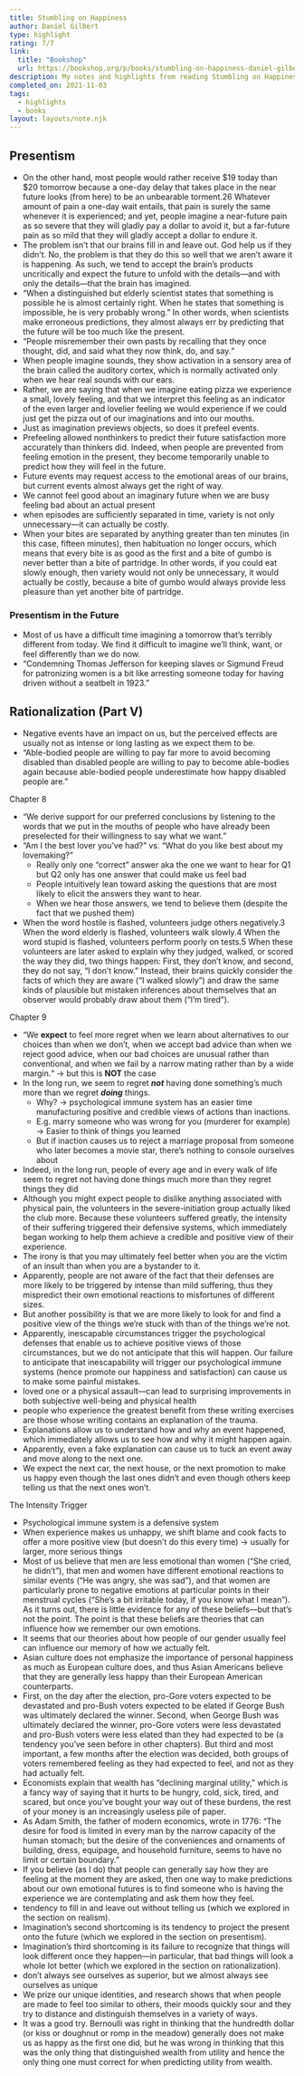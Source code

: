```yaml
---
title: Stumbling on Happiness
author: Daniel Gilbert
type: highlight
rating: 7/7
link:
  title: "Bookshop"
  url: https://bookshop.org/p/books/stumbling-on-happiness-daniel-gilbert/7854507?ean=9781400077427
description: My notes and highlights from reading Stumbling on Happiness
completed_on: 2021-11-03
tags:
  - highlights
  - books
layout: layouts/note.njk
---
```


## Presentism

- On the other hand, most people would rather receive $19 today than $20 tomorrow because a one-day delay that takes place in the near future looks (from here) to be an unbearable torment.26 Whatever amount of pain a one-day wait entails, that pain is surely the same whenever it is experienced; and yet, people imagine a near-future pain as so severe that they will gladly pay a dollar to avoid it, but a far-future pain as so mild that they will gladly accept a dollar to endure it.
- The problem isn’t that our brains fill in and leave out. God help us if they didn’t. No, the problem is that they do this so well that we aren’t aware it is happening. As such, we tend to accept the brain’s products uncritically and expect the future to unfold with the details—and with only the details—that the brain has imagined.
- “When a distinguished but elderly scientist states that something is possible he is almost certainly right. When he states that something is impossible, he is very probably wrong.” In other words, when scientists make erroneous predictions, they almost always err by predicting that the future will be too much like the present.
- “People misremember their own pasts by recalling that they once thought, did, and said what they now think, do, and say.“
- When people imagine sounds, they show activation in a sensory area of the brain called the auditory cortex, which is normally activated only when we hear real sounds with our ears.
- Rather, we are saying that when we imagine eating pizza we experience a small, lovely feeling, and that we interpret this feeling as an indicator of the even larger and lovelier feeling we would experience if we could just get the pizza out of our imaginations and into our mouths.
- Just as imagination previews objects, so does it prefeel events.
- Prefeeling allowed nonthinkers to predict their future satisfaction more accurately than thinkers did. Indeed, when people are prevented from feeling emotion in the present, they become temporarily unable to predict how they will feel in the future.
- Future events may request access to the emotional areas of our brains, but current events almost always get the right of way.
- We cannot feel good about an imaginary future when we are busy feeling bad about an actual present
- when episodes are sufficiently separated in time, variety is not only unnecessary—it can actually be costly.
- When your bites are separated by anything greater than ten minutes (in this case, fifteen minutes), then habituation no longer occurs, which means that every bite is as good as the first and a bite of gumbo is never better than a bite of partridge. In other words, if you could eat slowly enough, then variety would not only be unnecessary, it would actually be costly, because a bite of gumbo would always provide less pleasure than yet another bite of partridge.

### Presentism in the Future

- Most of us have a difficult time imagining a tomorrow that’s terribly different from today. We find it difficult to imagine we’ll think, want, or feel differently than we do now.
- “Condemning Thomas Jefferson for keeping slaves or Sigmund Freud for patronizing women is a bit like arresting someone today for having driven without a seatbelt in 1923.”

## Rationalization (Part V)

- Negative events have an impact on us, but the perceived effects are usually not as intense or long lasting as we expect them to be.
- “Able-bodied people are willing to pay far more to avoid becoming disabled than disabled people are willing to pay to become able-bodies again because able-bodied people underestimate how happy disabled people are.”

Chapter 8
- “We derive support for our preferred conclusions by listening to the words that we put in the mouths of people who have already been preselected for their willingness to say what we want.”
- “Am I the best lover you’ve had?” vs. “What do you like best about my lovemaking?”
  - Really only one “correct” answer aka the one we want to hear for Q1 but Q2 only has one answer that could make us feel bad
  - People intuitively lean toward asking the questions that are most likely to elicit the answers they want to hear.
  - When we hear those answers, we tend to believe them (despite the fact that we pushed them)
- When the word hostile is flashed, volunteers judge others negatively.3 When the word elderly is flashed, volunteers walk slowly.4 When the word stupid is flashed, volunteers perform poorly on tests.5 When these volunteers are later asked to explain why they judged, walked, or scored the way they did, two things happen: First, they don’t know, and second, they do not say, “I don’t know.” Instead, their brains quickly consider the facts of which they are aware (“I walked slowly”) and draw the same kinds of plausible but mistaken inferences about themselves that an observer would probably draw about them (“I’m tired”).

Chapter 9
- “We **expect** to feel more regret when we learn about alternatives to our choices than when we don’t, when we accept bad advice than when we reject good advice, when our bad choices are unusual rather than conventional, and when we fail by a narrow mating rather than by a wide margin.“ → but this is **NOT** the case
- In the long run, we seem to regret **_not_** having done something’s much more than we regret **_doing_** things.
  - Why? → psychological immune system has an easier time manufacturing positive and credible views of actions than inactions.
  - E.g. marry someone who was wrong for you (murderer for example) → Easier to think of things you learned
  - But if inaction causes us to reject a marriage proposal from someone who later becomes a movie star, there’s nothing to console ourselves about
- Indeed, in the long run, people of every age and in every walk of life seem to regret not having done things much more than they regret things they did
- Although you might expect people to dislike anything associated with physical pain, the volunteers in the severe-initiation group actually liked the club more. Because these volunteers suffered greatly, the intensity of their suffering triggered their defensive systems, which immediately began working to help them achieve a credible and positive view of their experience.
- The irony is that you may ultimately feel better when you are the victim of an insult than when you are a bystander to it.
- Apparently, people are not aware of the fact that their defenses are more likely to be triggered by intense than mild suffering, thus they mispredict their own emotional reactions to misfortunes of different sizes.
- But another possibility is that we are more likely to look for and find a positive view of the things we’re stuck with than of the things we’re not.
- Apparently, inescapable circumstances trigger the psychological defenses that enable us to achieve positive views of those circumstances, but we do not anticipate that this will happen. Our failure to anticipate that inescapability will trigger our psychological immune systems (hence promote our happiness and satisfaction) can cause us to make some painful mistakes.
- loved one or a physical assault—can lead to surprising improvements in both subjective well-being and physical health
- people who experience the greatest benefit from these writing exercises are those whose writing contains an explanation of the trauma.
- Explanations allow us to understand how and why an event happened, which immediately allows us to see how and why it might happen again.
- Apparently, even a fake explanation can cause us to tuck an event away and move along to the next one.
- We expect the next car, the next house, or the next promotion to make us happy even though the last ones didn’t and even though others keep telling us that the next ones won’t.

The Intensity Trigger
- Psychological immune system is a defensive system
- When experience makes us unhappy, we shift blame and cook facts to offer a more positive view (but doesn’t do this every time) → usually for larger, more serious things
- Most of us believe that men are less emotional than women (“She cried, he didn’t”), that men and women have different emotional reactions to similar events (“He was angry, she was sad”), and that women are particularly prone to negative emotions at particular points in their menstrual cycles (“She’s a bit irritable today, if you know what I mean”). As it turns out, there is little evidence for any of these beliefs—but that’s not the point. The point is that these beliefs are theories that can influence how we remember our own emotions.
- It seems that our theories about how people of our gender usually feel can influence our memory of how we actually felt.
- Asian culture does not emphasize the importance of personal happiness as much as European culture does, and thus Asian Americans believe that they are generally less happy than their European American counterparts.
- First, on the day after the election, pro-Gore voters expected to be devastated and pro-Bush voters expected to be elated if George Bush was ultimately declared the winner. Second, when George Bush was ultimately declared the winner, pro-Gore voters were less devastated and pro-Bush voters were less elated than they had expected to be (a tendency you’ve seen before in other chapters). But third and most important, a few months after the election was decided, both groups of voters remembered feeling as they had expected to feel, and not as they had actually felt.
- Economists explain that wealth has “declining marginal utility,” which is a fancy way of saying that it hurts to be hungry, cold, sick, tired, and scared, but once you’ve bought your way out of these burdens, the rest of your money is an increasingly useless pile of paper.
- As Adam Smith, the father of modern economics, wrote in 1776: “The desire for food is limited in every man by the narrow capacity of the human stomach; but the desire of the conveniences and ornaments of building, dress, equipage, and household furniture, seems to have no limit or certain boundary.”
- If you believe (as I do) that people can generally say how they are feeling at the moment they are asked, then one way to make predictions about our own emotional futures is to find someone who is having the experience we are contemplating and ask them how they feel.
- tendency to fill in and leave out without telling us (which we explored in the section on realism).
- Imagination’s second shortcoming is its tendency to project the present onto the future (which we explored in the section on presentism).
- Imagination’s third shortcoming is its failure to recognize that things will look different once they happen—in particular, that bad things will look a whole lot better (which we explored in the section on rationalization).
- don’t always see ourselves as superior, but we almost always see ourselves as unique
- We prize our unique identities, and research shows that when people are made to feel too similar to others, their moods quickly sour and they try to distance and distinguish themselves in a variety of ways.
- It was a good try. Bernoulli was right in thinking that the hundredth dollar (or kiss or doughnut or romp in the meadow) generally does not make us as happy as the first one did, but he was wrong in thinking that this was the only thing that distinguished wealth from utility and hence the only thing one must correct for when predicting utility from wealth.
